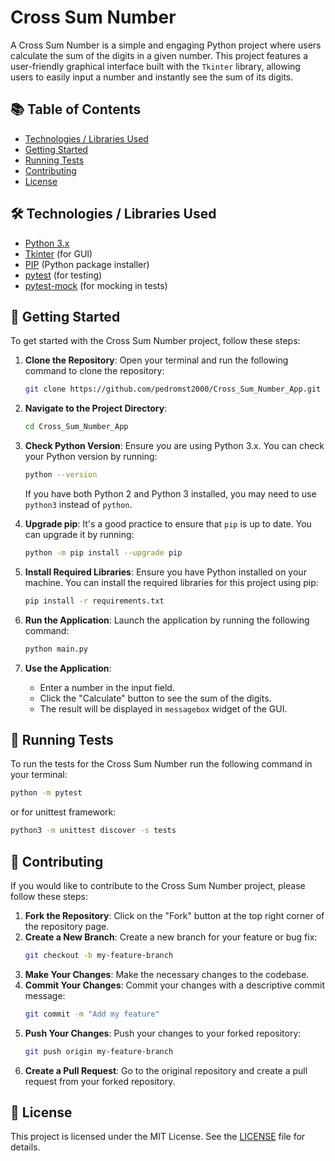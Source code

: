 # Cross Sum Number

A Cross Sum Number is a simple and engaging Python project where users calculate the sum of the digits in a given number. This project features a user-friendly graphical interface built with the `Tkinter` library, allowing users to easily input a number and instantly see the sum of its digits.

## 📚 Table of Contents 

- [Technologies / Libraries Used](#technologies--libraries-used)
- [Getting Started](#getting-started)
- [Running Tests](#running-tests)
- [Contributing](#contributing)
- [License](#license)

## 🛠 Technologies / Libraries Used 

- [Python 3.x](https://www.python.org/)
- [Tkinter](https://docs.python.org/3/library/tkinter.html) (for GUI)
- [PIP](https://pip.pypa.io/en/stable/) (Python package installer)
- [pytest](https://docs.pytest.org/en/stable/) (for testing)
- [pytest-mock](https://github.com/pytest-dev/pytest-mock) (for mocking in tests)

## 🚀 Getting Started 

To get started with the Cross Sum Number project, follow these steps:

1. **Clone the Repository**:
   Open your terminal and run the following command to clone the repository:

   ```bash
   git clone https://github.com/pedromst2000/Cross_Sum_Number_App.git
   ```

2. **Navigate to the Project Directory**:

   ```bash
   cd Cross_Sum_Number_App
   ```

3. **Check Python Version**:
   Ensure you are using Python 3.x. You can check your Python version by running:

   ```bash
   python --version
   ```

   If you have both Python 2 and Python 3 installed, you may need to use `python3` instead of `python`.

4. **Upgrade pip**:
   It's a good practice to ensure that `pip` is up to date. You can upgrade it by running:

   ```bash
   python -m pip install --upgrade pip
   ```

5. **Install Required Libraries**:
   Ensure you have Python installed on your machine. You can install the required libraries for this project using pip:

   ```bash
   pip install -r requirements.txt
   ```

6. **Run the Application**:
   Launch the application by running the following command:
   ```bash
   python main.py
   ```
7. **Use the Application**:
   - Enter a number in the input field.
   - Click the "Calculate" button to see the sum of the digits.
   - The result will be displayed in `messagebox` widget of the GUI.

## 🧪 Running Tests

To run the tests for the Cross Sum Number run the following command in your terminal:

```bash
python -m pytest
```

or for unittest framework:

```bash
python3 -m unittest discover -s tests
```

## 🤝 Contributing 

If you would like to contribute to the Cross Sum Number project, please follow these steps:

1. **Fork the Repository**: Click on the "Fork" button at the top right corner of the repository page.
2. **Create a New Branch**: Create a new branch for your feature or bug fix:
   ```bash
   git checkout -b my-feature-branch
   ```
3. **Make Your Changes**: Make the necessary changes to the codebase.
4. **Commit Your Changes**: Commit your changes with a descriptive commit message:
   ```bash
   git commit -m "Add my feature"
   ```
5. **Push Your Changes**: Push your changes to your forked repository:
   ```bash
   git push origin my-feature-branch
   ```
6. **Create a Pull Request**: Go to the original repository and create a pull request from your forked repository.

## 📄 License 

This project is licensed under the MIT License. See the [LICENSE](LICENSE) file for details.
